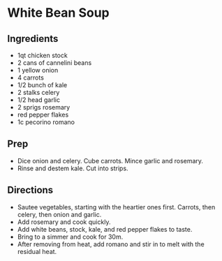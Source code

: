 White Bean Soup
====

Ingredients
----
* 1qt chicken stock
* 2 cans of cannelini beans
* 1 yellow onion
* 4 carrots
* 1/2 bunch of kale
* 2 stalks celery
* 1/2 head garlic
* 2 sprigs rosemary
* red pepper flakes
* 1c pecorino romano


Prep
----
* Dice onion and celery. Cube carrots. Mince garlic and rosemary.
* Rinse and destem kale. Cut into strips.


Directions
----
* Sautee vegetables, starting with the heartier ones first. Carrots, then celery, then onion and garlic.
* Add rosemary and cook quickly.
* Add white beans, stock, kale, and red pepper flakes to taste.
* Bring to a simmer and cook for 30m.
* After removing from heat, add romano and stir in to melt with the residual heat.
